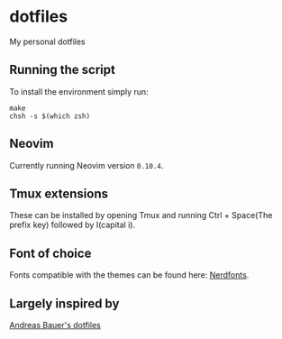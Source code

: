 # dotfiles
My personal dotfiles

## Running the script
To install the environment simply run:
```shell
make
chsh -s $(which zsh)
```

## Neovim
Currently running Neovim version `0.10.4`.

## Tmux extensions
These can be installed by opening Tmux and running Ctrl + Space(The prefix key) followed by I(capital i).

## Font of choice
Fonts compatible with the themes can be found here: [Nerdfonts](https://www.nerdfonts.com/font-downloads).

## Largely inspired by
[Andreas Bauer's dotfiles](https://github.com/andreas-bauer/dotfiles)


